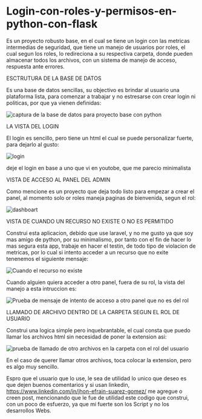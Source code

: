 # Login-con-roles-y-permisos-en-python-con-flask
Es un proyecto robusto base, en el cual se tiene un login con las metricas intermedias de seguridad, que tiene un manejo de usuarios por roles, el cual segun los roles, lo redireciona a su respectiva carpeta, donde pueden almacenar todos los archivos, con un sistema de manejo de acceso, respuesta ante errores.

ESCTRUTURA DE LA BASE DE DATOS

Es una base de datos sencillas, su objectivo es brindar al usuario una plataforma lista, para comenzar a trabajar y no estresarse con crear login ni politicas, por que ya vienen definidas:

![captura de la base de datos para proyecto base con python](https://github.com/jhonyesg/Login-con-roles-y-permisos-en-python-con-flask/assets/29180546/380a110b-551b-4359-acb5-afd3cdf84a46)

LA VISTA DEL LOGIN

El login es  sencillo, pero tiene un html el cual se puede personalizar fuerte, para dejarlo al gusto:

![login](https://github.com/jhonyesg/Login-con-roles-y-permisos-en-python-con-flask/assets/29180546/24ac0963-441b-4c8f-b0e5-3a572334848c)

deje el login en base a uno que vi en youtobe, que me parecio minimalista

VISTA DE ACCESO AL PANEL DEL ADMIN

Como mencione es un proyecto que deja todo listo para empezar a crear el panel, al momento solo or roles maneja paginas de bienvenida, segun el rol:

![dashboart](https://github.com/jhonyesg/Login-con-roles-y-permisos-en-python-con-flask/assets/29180546/cc3ea939-f137-4ce1-9fa3-dfa11af329f6)

VISTA DE CUANDO UN RECURSO NO EXISTE  O NO ES PERMITIDO

Construi esta aplicacion, debido que use laravel, y no me gusto ya que soy mas amigo de python, por su minimalismo, por tanto con el fin de hacer lo mas segura esta app, 
trabaje en hacer el testin, de todo tipo de violacion de metricas, por lo cual si intento acceder a un recurso que no exite tenenemos el siguiente mensaje:

![Cuando el recurso no existe](https://github.com/jhonyesg/Login-con-roles-y-permisos-en-python-con-flask/assets/29180546/6adab6f8-4f2f-48c3-b304-c17f0234ee43)

Cuando alguien quiera acceder a otro panel, fuera de su rol, la vista del manejo a esta intruccion es:

![Prueba de mensaje de intento de acceso a otro panel que no es del rol](https://github.com/jhonyesg/Login-con-roles-y-permisos-en-python-con-flask/assets/29180546/dd7b9027-9399-4eb4-b867-2db788800228)

LLAMADO DE ARCHIVO DENTRO DE LA CARPETA SEGUN EL ROL DE USUARIO

Construi una logica simple pero inquebrantable, el cual consta que puedo llamar los archivos html sin necesidad de poner la extension asi:

![prueba de llamado de otro archivos en la carpeta con el rol del usuario](https://github.com/jhonyesg/Login-con-roles-y-permisos-en-python-con-flask/assets/29180546/44b08ff3-7851-49c4-b0f8-e32b62b1dfea)

En el caso de querer llamar otros archivos, toca colocar la extension, pero  es algo muy sencillo.

Espro que el usuario que lo use, le sea de utilidad lo unico que deseo es que dejen buenos comentarios y si usan linkedin, https://www.linkedin.com/in/jhon-efrain-suarez-gomez/ me agregue o creen post, mencionando que le fue de utilidad
este codigo que construi, con un poco de esfuerzo, ya que mi fuerte son los Script y no los desarrollos Webs.


